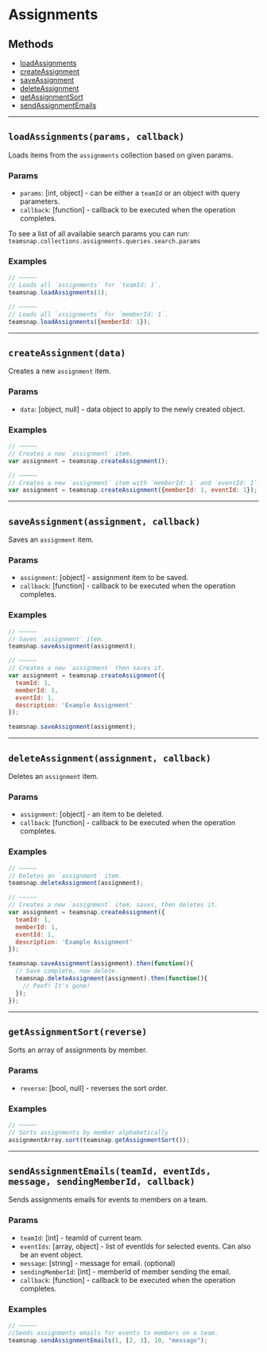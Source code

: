 # Assignments

## Methods

- [loadAssignments](#loadAssignments)
- [createAssignment](#createAssignment)
- [saveAssignment](#saveAssignment)
- [deleteAssignment](#deleteAssignment)
- [getAssignmentSort](#getAssignmentSort)
- [sendAssignmentEmails](#sendAssignmentEmails)


---
<a id="loadAssignments"></a>
## `loadAssignments(params, callback)`
Loads items from the `assignments` collection based on given params.

### Params
* `params`: [int, object] - can be either a `teamId` or an object with query parameters.
* `callback`: [function] - callback to be executed when the operation completes.

To see a list of all available search params you can run:
`teamsnap.collections.assignments.queries.search.params`

### Examples
```javascript
// ~~~~~
// Loads all `assignments` for `teamId: 1`.
teamsnap.loadAssignments(1);

// ~~~~~
// Loads all `assignments` for `memberId: 1`.
teamsnap.loadAssignments({memberId: 1});
```


---


<a id="createAssignment"></a>
## `createAssignment(data)`
Creates a new `assignment` item.

### Params
* `data`: [object, null] - data object to apply to the newly created object.

### Examples
```javascript
// ~~~~~
// Creates a new `assignment` item.
var assignment = teamsnap.createAssignment();

// ~~~~~
// Creates a new `assignment` item with `memberId: 1` and `eventId: 1`.
var assignment = teamsnap.createAssignment({memberId: 1, eventId: 1});
```


---


<a id="saveAssignment"></a>
## `saveAssignment(assignment, callback)`
Saves an `assignment` item.

### Params
* `assignment`: [object] - assignment item to be saved.
* `callback`: [function] - callback to be executed when the operation completes.

### Examples
```javascript
// ~~~~~
// Saves `assignment` item.
teamsnap.saveAssignment(assignment);

// ~~~~~
// Creates a new `assignment` then saves it.
var assignment = teamsnap.createAssignment({
  teamId: 1,
  memberId: 1,
  eventId: 1,
  description: 'Example Assignment'
});

teamsnap.saveAssignment(assignment);
```


---


<a id="deleteAssignment"></a>
## `deleteAssignment(assignment, callback)`
Deletes an `assignment` item.

### Params
* `assignment`: [object] - an item to be deleted.
* `callback`: [function] - callback to be executed when the operation completes.

### Examples
```javascript
// ~~~~~
// Deletes an `assignment` item.
teamsnap.deleteAssignment(assignment);

// ~~~~~
// Creates a new `assignment` item, saves, then deletes it.
var assignment = teamsnap.createAssignment({
  teamId: 1,
  memberId: 1,
  eventId: 1,
  description: 'Example Assignment'
});

teamsnap.saveAssignment(assignment).then(function(){
  // Save complete, now delete.
  teamsnap.deleteAssignment(assignment).then(function(){
    // Poof! It's gone!
  });
});
```


---


<a id="getAssignmentSort"></a>
## `getAssignmentSort(reverse)`
Sorts an array of assignments by member.

### Params
* `reverse`: [bool, null] - reverses the sort order.

### Examples
```javascript
// ~~~~~
// Sorts assignments by member alphabetically
assignmentArray.sort(teamsnap.getAssignmentSort());
```


---


<a id="sendAssignmentEmails"></a>
## `sendAssignmentEmails(teamId, eventIds, message, sendingMemberId, callback)`
Sends assignments emails for events to members on a team.

### Params
* `teamId`: [int] - teamId of current team.
* `eventIds`: [array, object] - list of eventIds for selected events. Can also
   be an event object.
* `message`: [string] - message for email. (optional)
* `sendingMemberId`: [int] - memberId of member sending the email.
* `callback`: [function] - callback to be executed when the operation completes.

### Examples
```javascript
// ~~~~~
//Sends assignments emails for events to members on a team.
teamsnap.sendAssignmentEmails(1, [2, 3], 10, "message");
